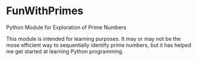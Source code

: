 # FunWithPrimes
Python Module for Exploration of Prime Numbers

This module is intended for learning purposes.  It may or may not be the mose efficient way to sequentially identify prime numbers, but it has helped me get started at learning Python programming.
